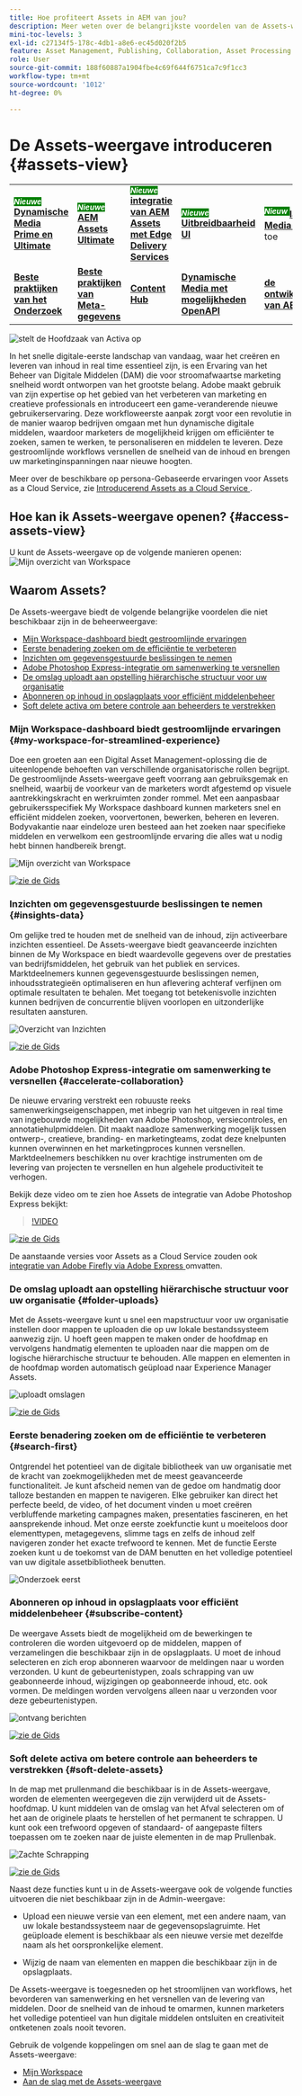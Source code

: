 ```yaml
---
title: Hoe profiteert Assets in AEM van jou?
description: Meer weten over de belangrijkste voordelen van de Assets-weergave in AEM? Adobe maakt gebruik van zijn expertise op het gebied van het verbeteren van marketing en creatieve professionals en introduceert een game-veranderende nieuwe gebruikerservaring.
mini-toc-levels: 3
exl-id: c27134f5-178c-4db1-a8e6-ec45d020f2b5
feature: Asset Management, Publishing, Collaboration, Asset Processing
role: User
source-git-commit: 188f60887a1904fbe4c69f644f6751ca7c9f1cc3
workflow-type: tm+mt
source-wordcount: '1012'
ht-degree: 0%

---
```


# De Assets-weergave introduceren {#assets-view}

<table>
    <tr>
        <td>
            <sup style= "background-color:#008000; color:#FFFFFF; font-weight:bold"><i> Nieuwe </i></sup> <a href="/help/assets/dynamic-media/dm-prime-ultimate.md"><b> Dynamische Media Prime en Ultimate </b></a>
        </td>
        <td>
            <sup style= "background-color:#008000; color:#FFFFFF; font-weight:bold"><i> Nieuwe </i></sup> <a href="/help/assets/assets-ultimate-overview.md"><b> AEM Assets Ultimate </b></a>
        </td>
        <td>
            <sup style= "background-color:#008000; color:#FFFFFF; font-weight:bold"><i> Nieuwe </i></sup> <a href="/help/assets/integrate-aem-assets-edge-delivery-services.md"><b> integratie van AEM Assets met Edge Delivery Services </b></a>
        </td>
        <td>
            <sup style= "background-color:#008000; color:#FFFFFF; font-weight:bold"><i> Nieuwe </i></sup> <a href="/help/assets/aem-assets-view-ui-extensibility.md"><b> Uitbreidbaarheid UI </b></a>
        </td>
          <td>
            <sup style= "background-color:#008000; color:#FFFFFF; font-weight:bold"><i> Nieuw </i></sup> <a href="/help/assets/dynamic-media/enable-dynamic-media-prime-and-ultimate.md"><b> laat Dynamische Media Prime en Ultimate </b></a> toe
        </td>
    </tr>
    <tr>
        <td>
            <a href="/help/assets/search-best-practices.md"><b> Beste praktijken van het Onderzoek </b></a>
        </td>
        <td>
            <a href="/help/assets/metadata-best-practices.md"><b> Beste praktijken van Meta-gegevens </b></a>
        </td>
        <td>
            <a href="/help/assets/product-overview.md"><b> Content Hub </b></a>
        </td>
        <td>
            <a href="/help/assets/dynamic-media-open-apis-overview.md"><b> Dynamische Media met mogelijkheden OpenAPI </b></a>
        </td>
        <td>
            <a href="https://developer.adobe.com/experience-cloud/experience-manager-apis/"><b> de ontwikkelaarsdocumentatie van AEM Assets </b></a>
        </td>
    </tr>
</table>

![ stelt de Hoofdzaak van Activa ](assets/banner-image.jpg) op

In het snelle digitale-eerste landschap van vandaag, waar het creëren en leveren van inhoud in real time essentieel zijn, is een Ervaring van het Beheer van Digitale Middelen (DAM) die voor stroomafwaartse marketing snelheid wordt ontworpen van het grootste belang. Adobe maakt gebruik van zijn expertise op het gebied van het verbeteren van marketing en creatieve professionals en introduceert een game-veranderende nieuwe gebruikerservaring. Deze workfloweerste aanpak zorgt voor een revolutie in de manier waarop bedrijven omgaan met hun dynamische digitale middelen, waardoor marketers de mogelijkheid krijgen om efficiënter te zoeken, samen te werken, te personaliseren en middelen te leveren. Deze gestroomlijnde workflows versnellen de snelheid van de inhoud en brengen uw marketinginspanningen naar nieuwe hoogten.

Meer over de beschikbare op persona-Gebaseerde ervaringen voor Assets as a Cloud Service, zie [ Introducerend Assets as a Cloud Service ](/help/assets/overview.md#persona-based-experiences).

## Hoe kan ik Assets-weergave openen? {#access-assets-view}

U kunt de Assets-weergave op de volgende manieren openen:
![ Mijn overzicht van Workspace ](assets/assets-view.png)

<!--

* **Toggle in Admin view**

    * Log into [!DNL Experience Manager] using Cloud Manager.
    * Navigate to **[!UICONTROL Assets]** > **[!UICONTROL Files]**.
    * Click the profile icon on the top right corner.
    * Click **[!UICONTROL Switch View]** from the **[!UICONTROL Profile Settings]** section.
    Repeat these steps to switch back to the Admin view.

* **Product Switcher**
    * Log into [!DNL Experience Manager] and click ![Product selector](assets/waffle-icon.svg).
    * Select **[!UICONTROL Experience Manager Assets]** to access the Assets view.
    * Select **[!UICONTROL Experience Manager]** to access the Admin view.

* **Quick Links** 
    * Log into experience.adobe.com.
    * Click **[!UICONTROL Experience Manager Assets]** to access the Assets view.
    * Click **[!UICONTROL Experience Manager Assets]** to access the Assets view.

    -->

## Waarom Assets?

De Assets-weergave biedt de volgende belangrijke voordelen die niet beschikbaar zijn in de beheerweergave:

* [Mijn Workspace-dashboard biedt gestroomlijnde ervaringen](#my-workspace-for-streamlined-experience)
* [Eerste benadering zoeken om de efficiëntie te verbeteren](#search-first)
* [Inzichten om gegevensgestuurde beslissingen te nemen](#insights-data)
* [Adobe Photoshop Express-integratie om samenwerking te versnellen](#accelerate-collaboration)
* [De omslag uploadt aan opstelling hiërarchische structuur voor uw organisatie](#folder-uploads)
* [Abonneren op inhoud in opslagplaats voor efficiënt middelenbeheer](#subscribe-content)
* [Soft delete activa om betere controle aan beheerders te verstrekken](#soft-delete-assets)

### Mijn Workspace-dashboard biedt gestroomlijnde ervaringen {#my-workspace-for-streamlined-experience}

Doe een groeten aan een Digital Asset Management-oplossing die de uiteenlopende behoeften van verschillende organisatorische rollen begrijpt. De gestroomlijnde Assets-weergave geeft voorrang aan gebruiksgemak en snelheid, waarbij de voorkeur van de marketers wordt afgestemd op visuele aantrekkingskracht en werkruimten zonder rommel. Met een aanpasbaar gebruikersspecifiek My Workspace dashboard kunnen marketers snel en efficiënt middelen zoeken, voorvertonen, bewerken, beheren en leveren. Bodyvakantie naar eindeloze uren besteed aan het zoeken naar specifieke middelen en verwelkom een gestroomlijnde ervaring die alles wat u nodig hebt binnen handbereik brengt.

![ Mijn overzicht van Workspace ](assets/my-workspace-demo.gif)

[![ zie de Gids ](assets/see-the-guide-sm.png)](my-workspace-assets-view.md)

### Inzichten om gegevensgestuurde beslissingen te nemen {#insights-data}

Om gelijke tred te houden met de snelheid van de inhoud, zijn activeerbare inzichten essentieel. De Assets-weergave biedt geavanceerde inzichten binnen de My Workspace en biedt waardevolle gegevens over de prestaties van bedrijfsmiddelen, het gebruik van het publiek en services. Marktdeelnemers kunnen gegevensgestuurde beslissingen nemen, inhoudsstrategieën optimaliseren en hun aflevering achteraf verfijnen om optimale resultaten te behalen. Met toegang tot betekenisvolle inzichten kunnen bedrijven de concurrentie blijven voorlopen en uitzonderlijke resultaten aansturen.

![ Overzicht van Inzichten ](assets/insights-overview.gif)

[![ zie de Gids ](assets/see-the-guide-sm.png)](manage-reports-assets-view.md#view-live-statistics)

### Adobe Photoshop Express-integratie om samenwerking te versnellen {#accelerate-collaboration}

De nieuwe ervaring verstrekt een robuuste reeks samenwerkingseigenschappen, met inbegrip van het uitgeven in real time van ingebouwde mogelijkheden van Adobe Photoshop, versiecontroles, en annotatiehulpmiddelen. Dit maakt naadloze samenwerking mogelijk tussen ontwerp-, creatieve, branding- en marketingteams, zodat deze knelpunten kunnen overwinnen en het marketingproces kunnen versnellen. Marktdeelnemers beschikken nu over krachtige instrumenten om de levering van projecten te versnellen en hun algehele productiviteit te verhogen.

Bekijk deze video om te zien hoe Assets de integratie van Adobe Photoshop Express bekijkt:

>[!VIDEO](https://video.tv.adobe.com/v/3420922)

[![ zie de Gids ](assets/see-the-guide-sm.png)](edit-images-assets-view.md)

De aanstaande versies voor Assets as a Cloud Service zouden ook [ integratie van Adobe Firefly via Adobe Express ](https://firefly.adobe.com/?gclid=EAIaIQobChMIlZeKuNfj_wIVeyCtBh3e5g2cEAAYASAAEgL56_D_BwE&amp;sdid=JM4FW6VL&amp;mv=search&amp;mv2=paidsearch&amp;ef_id=EAIaIQobChMIlZeKuNfj_wIVeyCtBh3e5g2cEAAYASAAEgL56_D_BwE:G:s&amp;s_kwcid=AL!3085!3!652077237594!e!g!adobe%20firefly!19870733758!148140507838) omvatten.

### De omslag uploadt aan opstelling hiërarchische structuur voor uw organisatie {#folder-uploads}

Met de Assets-weergave kunt u snel een mapstructuur voor uw organisatie instellen door mappen te uploaden die op uw lokale bestandssysteem aanwezig zijn. U hoeft geen mappen te maken onder de hoofdmap en vervolgens handmatig elementen te uploaden naar die mappen om de logische hiërarchische structuur te behouden. Alle mappen en elementen in de hoofdmap worden automatisch geüpload naar Experience Manager Assets.

![ uploadt omslagen ](assets/folder-uploads.gif)

[![ zie de Gids ](assets/see-the-guide-sm.png)](add-delete-assets-view.md)

### Eerste benadering zoeken om de efficiëntie te verbeteren {#search-first}

Ontgrendel het potentieel van de digitale bibliotheek van uw organisatie met de kracht van zoekmogelijkheden met de meest geavanceerde functionaliteit. Je kunt afscheid nemen van de gedoe om handmatig door talloze bestanden en mappen te navigeren. Elke gebruiker kan direct het perfecte beeld, de video, of het document vinden u moet creëren verbluffende marketing campagnes maken, presentaties fascineren, en het aansprekende inhoud. Met onze eerste zoekfunctie kunt u moeiteloos door elementtypen, metagegevens, slimme tags en zelfs de inhoud zelf navigeren zonder het exacte trefwoord te kennen. Met de functie Eerste zoeken kunt u de toekomst van de DAM benutten en het volledige potentieel van uw digitale assetbibliotheek benutten.

![ Onderzoek eerst ](assets/search-first.gif)

### Abonneren op inhoud in opslagplaats voor efficiënt middelenbeheer {#subscribe-content}

De weergave Assets biedt de mogelijkheid om de bewerkingen te controleren die worden uitgevoerd op de middelen, mappen of verzamelingen die beschikbaar zijn in de opslagplaats. U moet de inhoud selecteren en zich erop abonneren waarvoor de meldingen naar u worden verzonden. U kunt de gebeurtenistypen, zoals schrapping van uw geabonneerde inhoud, wijzigingen op geabonneerde inhoud, etc. ook vormen. De meldingen worden vervolgens alleen naar u verzonden voor deze gebeurtenistypen.

![ ontvang berichten ](assets/notifications.gif)

[![ zie de Gids ](assets/see-the-guide-sm.png)](manage-notifications-assets-view.md)

### Soft delete activa om betere controle aan beheerders te verstrekken {#soft-delete-assets}

In de map met prullenmand die beschikbaar is in de Assets-weergave, worden de elementen weergegeven die zijn verwijderd uit de Assets-hoofdmap. U kunt middelen van de omslag van het Afval selecteren om of het aan de originele plaats te herstellen of het permanent te schrappen. U kunt ook een trefwoord opgeven of standaard- of aangepaste filters toepassen om te zoeken naar de juiste elementen in de map Prullenbak.

![ Zachte Schrapping ](assets/soft-delete.gif)

[![ zie de Gids ](assets/see-the-guide-sm.png)](navigate-assets-view.md)

Naast deze functies kunt u in de Assets-weergave ook de volgende functies uitvoeren die niet beschikbaar zijn in de Admin-weergave:

* Upload een nieuwe versie van een element, met een andere naam, van uw lokale bestandssysteem naar de gegevensopslagruimte. Het geüploade element is beschikbaar als een nieuwe versie met dezelfde naam als het oorspronkelijke element.

* Wijzig de naam van elementen en mappen die beschikbaar zijn in de opslagplaats.

De Assets-weergave is toegesneden op het stroomlijnen van workflows, het bevorderen van samenwerking en het versnellen van de levering van middelen. Door de snelheid van de inhoud te omarmen, kunnen marketers het volledige potentieel van hun digitale middelen ontsluiten en creativiteit ontketenen zoals nooit tevoren.


Gebruik de volgende koppelingen om snel aan de slag te gaan met de Assets-weergave:

* [Mijn Workspace](/help/assets/my-workspace-assets-view.md)
* [Aan de slag met de Assets-weergave](/help/assets/get-started-assets-view.md)
